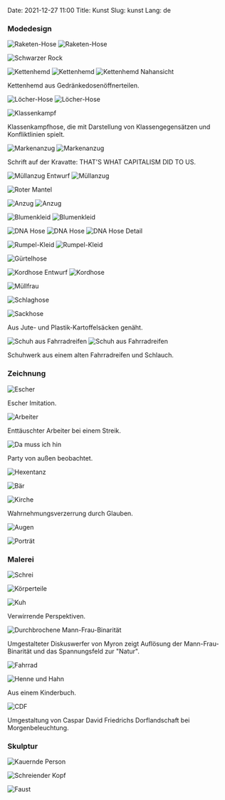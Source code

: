 Date: 2021-12-27 11:00
Title: Kunst
Slug: kunst
Lang: de

### Modedesign

![Raketen-Hose](/images/mode/raketen_hose.jpg)
![Raketen-Hose](/images/mode/raketen_hose1.jpg)

![Schwarzer Rock](/images/mode/schwarzer_rock.jpg)

![Kettenhemd](/images/mode/kette.jpg)
![Kettenhemd](/images/mode/kette001.jpg)
![Kettenhemd Nahansicht](/images/mode/ketten.jpg)

Kettenhemd aus Gedränkedosenöffnerteilen.

![Löcher-Hose](/images/mode/loecher.jpg)
![Löcher-Hose](/images/mode/loecher001.jpg)

![Klassenkampf](/images/mode/klassenkampf.jpg)

Klassenkampfhose, die mit Darstellung von Klassengegensätzen und Konfliktlinien spielt.

![Markenanzug](/images/mode/markenanzug.jpg)
![Markenanzug](/images/mode/markenanzug001.jpg)

Schrift auf der Kravatte: THAT'S WHAT CAPITALISM DID TO US.

![Müllanzug Entwurf](/images/mode/muellent.jpg)
![Müllanzug](/images/mode/muellanz.jpg)


![Roter Mantel](/images/mode/roter_mantel.jpg)

![Anzug](/images/mode/anzug001.jpg)
![Anzug](/images/mode/anzug.jpg)

![Blumenkleid](/images/mode/blumenkleid001.jpg)
![Blumenkleid](/images/mode/blumenkleid.jpg)

![DNA Hose](/images/mode/dna.jpg)
![DNA Hose](/images/mode/dna001.jpg)
![DNA Hose Detail](/images/mode/dnan.jpg)

![Rumpel-Kleid](/images/mode/kleid.jpg)
![Rumpel-Kleid](/images/mode/kleid001.jpg)

![Gürtelhose](/images/mode/guertelhose.jpg)

![Kordhose Entwurf](/images/mode/kordhoseent.jpg)
![Kordhose](/images/mode/kordhose.jpg)

![Müllfrau](/images/mode/orangeblau.jpg)

![Schlaghose](/images/mode/orange.jpg)


![Sackhose](/images/mode/sack.jpg)

Aus Jute- und Plastik-Kartoffelsäcken genäht.

![Schuh aus Fahrradreifen](/images/mode/schuh.jpg)
![Schuh aus Fahrradreifen](/images/mode/schuh001.jpg)

Schuhwerk aus einem alten Fahrradreifen und Schlauch.

### Zeichnung

![Escher](/images/zeichnung/escher.jpg)

Escher Imitation.

![Arbeiter](/images/zeichnung/arbeiter.jpg)

Enttäuschter Arbeiter bei einem Streik.

![Da muss ich hin](/images/zeichnung/damussichhin.jpg)

Party von außen beobachtet.

![Hexentanz](/images/zeichnung/hexentanz.jpg)

![Bär](/images/zeichnung/baer.jpg)

![Kirche](/images/zeichnung/kirche.jpg)

Wahrnehmungsverzerrung durch Glauben.

![Augen](/images/zeichnung/augen.jpg)

![Porträt](/images/zeichnung/portrait.jpg)

### Malerei

![Schrei](/images/malerei/scream.jpg)

![Körperteile](/images/malerei/koerper.jpg)

![Kuh](/images/malerei/kuh.jpg)

Verwirrende Perspektiven.

![Durchbrochene Mann-Frau-Binarität](/images/malerei/emanz.jpg)

Umgestalteter Diskuswerfer von Myron zeigt Auflösung der Mann-Frau-Binarität und das Spannungsfeld zur "Natur".

![Fahrrad](/images/malerei/fahrrad.jpg)

![Henne und Hahn](/images/malerei/hahnhenn.jpg)

Aus einem Kinderbuch.

![CDF](/images/malerei/cdf.jpg)

Umgestaltung von Caspar David Friedrichs Dorflandschaft bei Morgenbeleuchtung.

### Skulptur

![Kauernde Person](/images/skulptur/kauer.jpg)

![Schreiender Kopf](/images/skulptur/kopf.jpg)

![Faust](/images/skulptur/faust.jpg)
